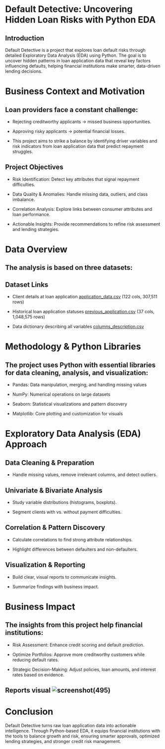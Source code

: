 
# Default Detective: Uncovering Hidden Loan Risks with Python EDA
## Introduction

Default Detective is a project that explores loan default risks through detailed Exploratory Data Analysis (EDA) using Python. The goal is to uncover hidden patterns in loan application data that reveal key factors influencing defaults, helping financial institutions make smarter, data-driven lending decisions.

# Business Context and Motivation

## Loan providers face a constant challenge:

- Rejecting creditworthy applicants → missed business opportunities.

- Approving risky applicants → potential financial losses.

- This project aims to strike a balance by identifying driver variables and risk indicators from loan application data that predict repayment struggles.

## Project Objectives

- Risk Identification: Detect key attributes that signal repayment difficulties.

- Data Quality & Anomalies: Handle missing data, outliers, and class imbalance.

- Correlation Analysis: Explore links between consumer attributes and loan performance.

- Actionable Insights: Provide recommendations to refine risk assessment and lending strategies.

# Data Overview

## The analysis is based on three datasets:
##  Dataset Links
- Client details at loan application  [application_data.csv](https://drive.google.com/file/d/13i_G0fm9ffPo4gMKMqmyE6rMR4RoeY_h/view?usp=drivesdk)  (122 cols, 307,511 rows)

- Historical loan application statuses [previous_application.csv](https://drive.google.com/file/d/12QMftOLBkNuHwpjoxaJ2o52KtRii_y8N/view?usp=drivesdk)   (37 cols, 1,048,575 rows)

- Data dictionary describing all variables [columns_description.csv](https://drive.google.com/file/d/1rxrBCbkxbKdzW9fGcmzianIVKgJzJpEm/view?usp=drivesdk) 

# Methodology & Python Libraries

## The project uses Python with essential libraries for data cleaning, analysis, and visualization:

- Pandas: Data manipulation, merging, and handling missing values

- NumPy: Numerical operations on large datasets

- Seaborn: Statistical visualizations and pattern discovery

- Matplotlib: Core plotting and customization for visuals

# Exploratory Data Analysis (EDA) Approach

## Data Cleaning & Preparation

- Handle missing values, remove irrelevant columns, and detect outliers.

## Univariate & Bivariate Analysis

- Study variable distributions (histograms, boxplots).

- Segment clients with vs. without payment difficulties.

## Correlation & Pattern Discovery

- Calculate correlations to find strong attribute relationships.

- Highlight differences between defaulters and non-defaulters.

## Visualization & Reporting

- Build clear, visual reports to communicate insights.

- Summarize findings with business impact.

# Business Impact

## The insights from this project help financial institutions:

- Risk Assessment: Enhance credit scoring and default prediction.

- Optimize Portfolios: Approve more creditworthy customers while reducing default rates.

- Strategic Decision-Making: Adjust policies, loan amounts, and interest rates based on evidence.
## Reports visual ![screenshot(495)](https://drive.google.com/file/d/1WssZ_FBgNZ3zewetAqczbR7D8X3A6Jvv/view?usp=drivesdk)
 # Conclusion

Default Detective turns raw loan application data into actionable intelligence. Through Python-based EDA, it equips financial institutions with the tools to balance growth and risk, ensuring smarter approvals, optimized lending strategies, and stronger credit risk management.
